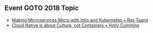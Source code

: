 ## Event GOTO 2018 Topic

- [Making Microservices Micro with Istio and Kubernetes • Ray Tsang](https://www.youtube.com/watch?v=goLDtMKrzwE&list=PLEx5khR4g7PLCoWS5k9u2WQ8RdKqhKEKn)
- [Cloud Native is about Culture, not Containers • Holly Cummins](https://www.youtube.com/watch?v=hczM0n_0toY&list=PLEx5khR4g7PLCoWS5k9u2WQ8RdKqhKEKn&index=8)
